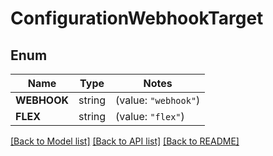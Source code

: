 # ConfigurationWebhookTarget

## Enum

Name | Type | Notes
------------ | ------------- | -------------
**WEBHOOK** | string | (value: `"webhook"`)
**FLEX** | string | (value: `"flex"`)


[[Back to Model list]](../README.md#documentation-for-models) [[Back to API list]](../README.md#documentation-for-api-endpoints) [[Back to README]](../README.md)


